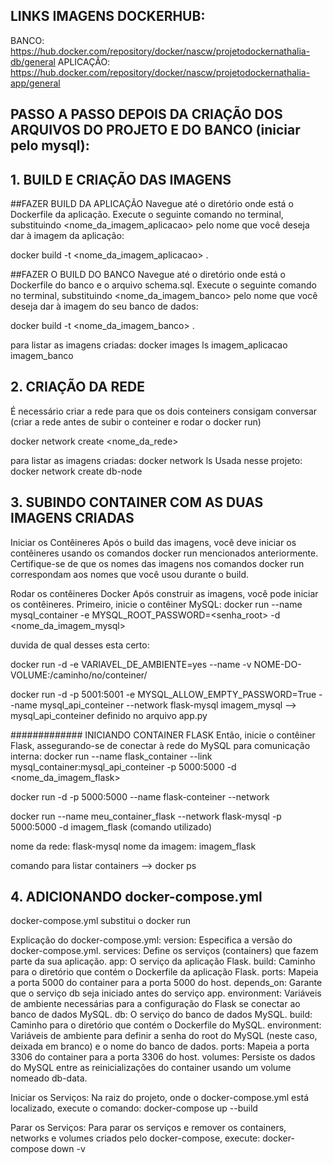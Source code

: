 ## LINKS IMAGENS DOCKERHUB:
BANCO: https://hub.docker.com/repository/docker/nascw/projetodockernathalia-db/general
APLICAÇÃO: https://hub.docker.com/repository/docker/nascw/projetodockernathalia-app/general



## PASSO A PASSO DEPOIS DA CRIAÇÃO DOS ARQUIVOS DO PROJETO E DO BANCO (iniciar pelo mysql):


## 1. BUILD E CRIAÇÃO DAS IMAGENS 
##FAZER BUILD DA APLICAÇÃO 
Navegue até o diretório onde está o Dockerfile da aplicação.
Execute o seguinte comando no terminal, substituindo <nome_da_imagem_aplicacao> pelo nome que você deseja dar à imagem da aplicação:

docker build -t <nome_da_imagem_aplicacao> .


##FAZER O BUILD DO BANCO
Navegue até o diretório onde está o Dockerfile do banco e o arquivo schema.sql.
Execute o seguinte comando no terminal, substituindo <nome_da_imagem_banco> pelo nome que você deseja dar à imagem do seu banco de dados:

docker build -t <nome_da_imagem_banco> .

para listar as imagens criadas: docker images ls
imagem_aplicacao
imagem_banco



## 2. CRIAÇÃO DA REDE
É necessário criar a rede para que os dois conteiners consigam conversar (criar a rede antes de subir o conteiner e rodar o docker run)

docker network create <nome_da_rede>


para listar as imagens criadas: docker network ls
Usada nesse projeto: docker network create db-node



## 3. SUBINDO CONTAINER COM AS DUAS IMAGENS CRIADAS
Iniciar os Contêineres
Após o build das imagens, você deve iniciar os contêineres usando os comandos docker run mencionados anteriormente. Certifique-se de que os nomes das imagens nos comandos docker run correspondam aos nomes que você usou durante o build.


Rodar os contêineres Docker
Após construir as imagens, você pode iniciar os contêineres. Primeiro, inicie o contêiner MySQL:
docker run --name mysql_container -e MYSQL_ROOT_PASSWORD=<senha_root> -d <nome_da_imagem_mysql>  


duvida de qual desses esta certo:


docker run -d -e VARIAVEL_DE_AMBIENTE=yes --name <nome-do-conteiner> -v NOME-DO-VOLUME:/caminho/no/conteiner/ <nome-da-imagem>

docker run -d -p 5001:5001 -e MYSQL_ALLOW_EMPTY_PASSWORD=True --name mysql_api_conteiner --network flask-mysql imagem_mysql    --> mysql_api_conteiner definido no arquivo app.py




############# INICIANDO CONTAINER FLASK
Então, inicie o contêiner Flask, assegurando-se de conectar à rede do MySQL para comunicação interna:
docker run --name flask_container --link mysql_container:mysql_api_conteiner -p 5000:5000 -d <nome_da_imagem_flask>


docker run -d -p 5000:5000 --name flask-conteiner --network <nome-da-rede>

docker run --name meu_container_flask --network flask-mysql -p 5000:5000 -d imagem_flask (comando utilizado)


nome da rede: flask-mysql
nome da imagem: imagem_flask

comando para listar containers --> docker ps 



## 4. ADICIONANDO docker-compose.yml

docker-compose.yml substitui o docker run 


Explicação do docker-compose.yml:
version: Especifica a versão do docker-compose.yml. 
services: Define os serviços (containers) que fazem parte da sua aplicação.
app: O serviço da aplicação Flask.
build: Caminho para o diretório que contém o Dockerfile da aplicação Flask.
ports: Mapeia a porta 5000 do container para a porta 5000 do host.
depends_on: Garante que o serviço db seja iniciado antes do serviço app.
environment: Variáveis de ambiente necessárias para a configuração do Flask se conectar ao banco de dados MySQL.
db: O serviço do banco de dados MySQL.
build: Caminho para o diretório que contém o Dockerfile do MySQL.
environment: Variáveis de ambiente para definir a senha do root do MySQL (neste caso, deixada em branco) e o nome do banco de dados.
ports: Mapeia a porta 3306 do container para a porta 3306 do host.
volumes: Persiste os dados do MySQL entre as reinicializações do container usando um volume nomeado db-data.


Iniciar os Serviços: Na raiz do projeto, onde o docker-compose.yml está localizado, execute o comando:
docker-compose up --build


Parar os Serviços: Para parar os serviços e remover os containers, networks e volumes criados pelo docker-compose, execute:
docker-compose down -v
